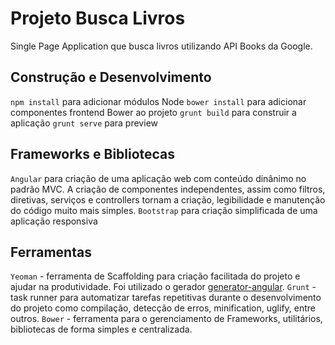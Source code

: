 # Projeto Busca Livros

Single Page Application que busca livros utilizando API Books da Google.

## Construção e Desenvolvimento
`npm install` para adicionar módulos Node
`bower install` para adicionar componentes frontend Bower ao projeto
`grunt build` para construir a aplicação
`grunt serve` para preview

## Frameworks e Bibliotecas
`Angular` para criação de uma aplicação web com conteúdo dinânimo no padrão MVC. A criação de componentes independentes, assim como filtros, diretivas, serviços e controllers tornam a criação, legibilidade e manutenção do código muito mais simples.
`Bootstrap` para criação simplificada de uma aplicação responsiva

## Ferramentas
`Yeoman` - ferramenta de Scaffolding para criação facilitada do projeto e ajudar na produtividade. Foi utilizado o gerador [generator-angular](https://github.com/yeoman/generator-angular#view).
`Grunt` - task runner para automatizar tarefas repetitivas durante o desenvolvimento do projeto como compilação, detecção de erros, minification, uglify, entre outros.
`Bower` - ferramenta para o gerenciamento de Frameworks, utilitários, bibliotecas de forma simples e centralizada.
